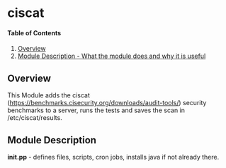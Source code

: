 # ciscat

#### Table of Contents

1. [Overview](#overview)
2. [Module Description - What the module does and why it is useful](#module-description)

## Overview

This Module adds the ciscat (https://benchmarks.cisecurity.org/downloads/audit-tools/) security benchmarks to a server, runs the tests and saves the scan in /etc/ciscat/results.

## Module Description

**init.pp** - defines files, scripts, cron jobs, installs java if not already there.
